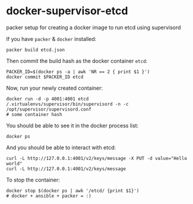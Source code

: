 docker-supervisor-etcd
=====================

packer setup for creating a docker image to run etcd using supervisord

If you have `packer` & `docker` installed:

    packer build etcd.json

Then commit the build hash as the docker container `etcd`:

    PACKER_ID=$(docker ps -a | awk 'NR == 2 { print $1 }')
    docker commit $PACKER_ID etcd

Now, run your newly created container:

    docker run -d -p 4001:4001 etcd /.virtualenvs/supervisor/bin/supervisord -n -c /opt/supervisor/supervisord.conf
    # some container hash

You should be able to see it in the docker process list:

    docker ps

And you should be able to interact with etcd:

    curl -L http://127.0.0.1:4001/v2/keys/message -X PUT -d value="Hello world"
    curl -L http://127.0.0.1:4001/v2/keys/message

To stop the container:

    docker stop $(docker ps | awk '/etcd/ {print $1}')
    # docker + ansible + packer = :)
